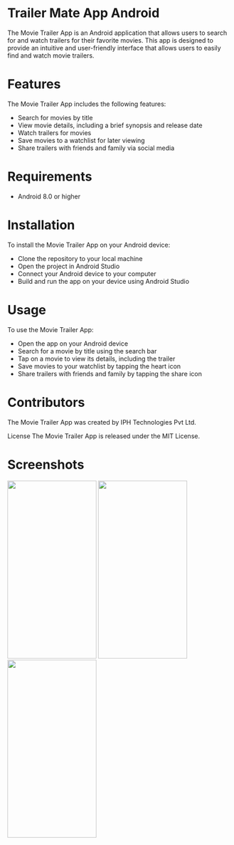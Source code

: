 

# Trailer Mate App Android
The Movie Trailer App is an Android application that allows users to search for and watch trailers for their favorite movies. This app is designed to provide an intuitive and user-friendly interface that allows users to easily find and watch movie trailers.

# Features
The Movie Trailer App includes the following features:
- Search for movies by title
- View movie details, including a brief synopsis and release date
- Watch trailers for movies
- Save movies to a watchlist for later viewing
- Share trailers with friends and family via social media
# Requirements
- Android 8.0 or higher
# Installation
To install the Movie Trailer App on your Android device:

- Clone the repository to your local machine
- Open the project in Android Studio
- Connect your Android device to your computer
- Build and run the app on your device using Android Studio
# Usage
To use the Movie Trailer App:

- Open the app on your Android device
- Search for a movie by title using the search bar
- Tap on a movie to view its details, including the trailer
- Save movies to your watchlist by tapping the heart icon
- Share trailers with friends and family by tapping the share icon
# Contributors
The Movie Trailer App was created by IPH Technologies Pvt Ltd.

License
The Movie Trailer App is released under the MIT License.


# Screenshots

<img src="https://drive.google.com/drive/folders/17pG6Il_1xmGx-bYk8hDlQWT0XQwSu9J9" 
     width="200" 
     height="400"/>
<img src="https://drive.google.com/drive/folders/17pG6Il_1xmGx-bYk8hDlQWT0XQwSu9J9" 
     width="200" 
     height="400"/>
<img src="https://drive.google.com/drive/folders/17pG6Il_1xmGx-bYk8hDlQWT0XQwSu9J9" 
     width="200" 
     height="400"/>